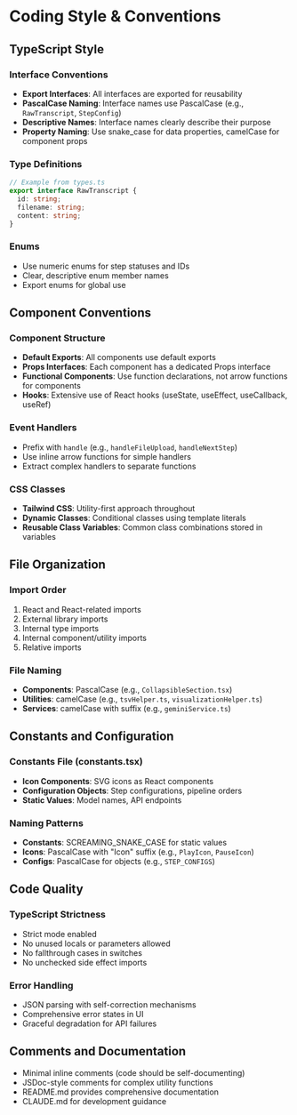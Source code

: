 # Coding Style & Conventions

## TypeScript Style

### Interface Conventions
- **Export Interfaces**: All interfaces are exported for reusability
- **PascalCase Naming**: Interface names use PascalCase (e.g., `RawTranscript`, `StepConfig`)
- **Descriptive Names**: Interface names clearly describe their purpose
- **Property Naming**: Use snake_case for data properties, camelCase for component props

### Type Definitions
```typescript
// Example from types.ts
export interface RawTranscript {
  id: string;
  filename: string;
  content: string;
}
```

### Enums
- Use numeric enums for step statuses and IDs
- Clear, descriptive enum member names
- Export enums for global use

## Component Conventions

### Component Structure
- **Default Exports**: All components use default exports
- **Props Interfaces**: Each component has a dedicated Props interface
- **Functional Components**: Use function declarations, not arrow functions for components
- **Hooks**: Extensive use of React hooks (useState, useEffect, useCallback, useRef)

### Event Handlers
- Prefix with `handle` (e.g., `handleFileUpload`, `handleNextStep`)
- Use inline arrow functions for simple handlers
- Extract complex handlers to separate functions

### CSS Classes
- **Tailwind CSS**: Utility-first approach throughout
- **Dynamic Classes**: Conditional classes using template literals
- **Reusable Class Variables**: Common class combinations stored in variables

## File Organization

### Import Order
1. React and React-related imports
2. External library imports
3. Internal type imports
4. Internal component/utility imports
5. Relative imports

### File Naming
- **Components**: PascalCase (e.g., `CollapsibleSection.tsx`)
- **Utilities**: camelCase (e.g., `tsvHelper.ts`, `visualizationHelper.ts`)
- **Services**: camelCase with suffix (e.g., `geminiService.ts`)

## Constants and Configuration

### Constants File (constants.tsx)
- **Icon Components**: SVG icons as React components
- **Configuration Objects**: Step configurations, pipeline orders
- **Static Values**: Model names, API endpoints

### Naming Patterns
- **Constants**: SCREAMING_SNAKE_CASE for static values
- **Icons**: PascalCase with "Icon" suffix (e.g., `PlayIcon`, `PauseIcon`)
- **Configs**: PascalCase for objects (e.g., `STEP_CONFIGS`)

## Code Quality

### TypeScript Strictness
- Strict mode enabled
- No unused locals or parameters allowed
- No fallthrough cases in switches
- No unchecked side effect imports

### Error Handling
- JSON parsing with self-correction mechanisms
- Comprehensive error states in UI
- Graceful degradation for API failures

## Comments and Documentation
- Minimal inline comments (code should be self-documenting)
- JSDoc-style comments for complex utility functions
- README.md provides comprehensive documentation
- CLAUDE.md for development guidance